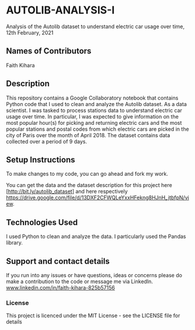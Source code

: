 # AUTOLIB-ANALYSIS-I
Analysis of the Autolib dataset to understand electric car usage over time, 12th February, 2021

## Names of Contributors
Faith Kihara

## Description
This repository contains a Google Collaboratory notebook that contains Python code that I used to clean and analyze the Autolib
dataset. As a data scientist. I was tasked to process stations data to understand electric car usage over time. In particular,
I was expected to give information on the most popular hour(s) for picking and returning electric cars and the most popular stations 
and postal codes from which electric cars are picked in the city of Paris over the month of April 2018.
The dataset contains data collected over a period of 9 days. 

## Setup Instructions
To make changes to my code, you can go ahead and fork my work.

You can get the data and the dataset description for this project here [http://bit.ly/autolib_dataset] 
and here respectively https://drive.google.com/file/d/13DXF2CFWQLeYxxHFekng8HJnH_jtbfpN/view.

## Technologies Used
I used Python to clean and analyze the data. I particularly used the Pandas library.

## Support and contact details
If you run into any issues or have questions, ideas or concerns please do make a contribution to the code or 
message me via LinkedIn. www.linkedin.com/in/faith-kihara-825b57156

### License
This project is licenced under the MIT License - see the LICENSE file for details
